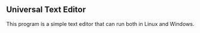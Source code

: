## Universal Text Editor ##

This program is a simple text editor that can run both in Linux and Windows. </br>


